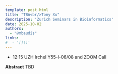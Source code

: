 ```yaml
---
template: post.html
title: "TBA<br/>Tony Xu"
description: 'Zurich Seminars in Bioinformatics'
date: 2025-10-02
authors:
  - "@mbaudis"
links:
#  - '[]()'
---
```


* 12:15 UZH Irchel Y55-l-06/08 and ZOOM Call

**Abstract** TBD


